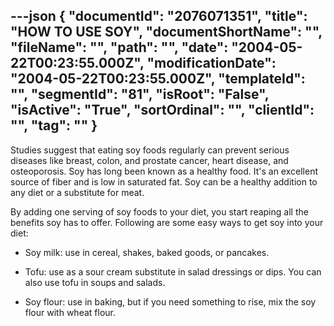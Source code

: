 ---json
{
  "documentId": "2076071351",
  "title": "HOW TO USE SOY",
  "documentShortName": "",
  "fileName": "",
  "path": "",
  "date": "2004-05-22T00:23:55.000Z",
  "modificationDate": "2004-05-22T00:23:55.000Z",
  "templateId": "",
  "segmentId": "81",
  "isRoot": "False",
  "isActive": "True",
  "sortOrdinal": "",
  "clientId": "",
  "tag": ""
}
---

Studies suggest that eating soy foods regularly can prevent serious 
diseases like breast, colon, and prostate cancer, heart disease, and 
osteoporosis. Soy has long been known as a healthy food. It's an 
excellent source of fiber and is low in saturated fat. Soy can be a 
healthy addition to any diet or a substitute for meat. 

By adding one serving of soy foods to your diet, you start reaping all 
the benefits soy has to offer. Following are some easy ways to get soy 
into your diet: 

* Soy milk: use in cereal, shakes, baked goods, or pancakes. 

* Tofu: use as a sour cream substitute in salad dressings or dips. 
You can also use tofu in soups and salads. 

* Soy flour: use in baking, but if you need something to rise, mix 
the soy flour with wheat flour.
